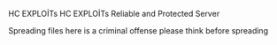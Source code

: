 HC EXPLOİTs 
HC EXPLOİTs  Reliable and Protected Server

Spreading files here is a criminal offense please think before spreading
